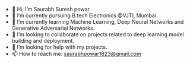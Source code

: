 

<!--
**Spnetic-5/Spnetic-5** is a ✨ _special_ ✨ repository because its `README.md` (this file) appears on your GitHub profile. -->
- 👋 Hi, I’m Saurabh Suresh powar
- 🔭 I’m currently pursuing B.tech Electronics @VJTI, Mumbai.
- 🌱 I’m currently learning Machine Learning, Deep Neural Networks and Generative Adversarial Networks.
- 👯 I’m looking to collaborate on projects related to deep learning model building and deployment.
- 🤔 I’m looking for help with my projects.
- 📫 How to reach me: saurabhpowar1823@gmail.com
